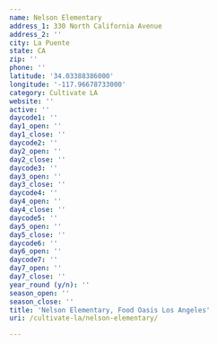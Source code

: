 ```yaml
---
name: Nelson Elementary
address_1: 330 North California Avenue
address_2: ''
city: La Puente
state: CA
zip: ''
phone: ''
latitude: '34.03388386000'
longitude: '-117.96678733000'
category: Cultivate LA
website: ''
active: ''
daycode1: ''
day1_open: ''
day1_close: ''
daycode2: ''
day2_open: ''
day2_close: ''
daycode3: ''
day3_open: ''
day3_close: ''
daycode4: ''
day4_open: ''
day4_close: ''
daycode5: ''
day5_open: ''
day5_close: ''
daycode6: ''
day6_open: ''
daycode7: ''
day7_open: ''
day7_close: ''
year_round (y/n): ''
season_open: ''
season_close: ''
title: 'Nelson Elementary, Food Oasis Los Angeles'
uri: /cultivate-la/nelson-elementary/

---
```

